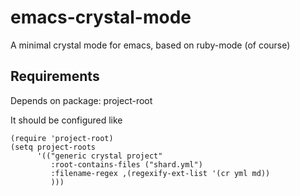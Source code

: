 # emacs-crystal-mode
A minimal crystal mode for emacs, based on ruby-mode (of course)

## Requirements

Depends on package: project-root

It should be configured like
```
(require 'project-root)
(setq project-roots
      '(("generic crystal project"
         :root-contains-files ("shard.yml")
         :filename-regex ,(regexify-ext-list '(cr yml md))
         )))
```
